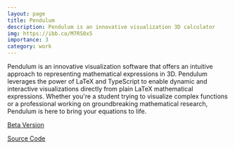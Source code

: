 ```yaml
---
layout: page
title: Pendulum
description: Pendulum is an innovative visualization 3D calculator
img: https://ibb.co/M7RS0x5
importance: 3
category: work
---
```


Pendulum is an innovative visualization software that offers an intuitive approach to representing mathematical expressions in 3D. Pendulum leverages the power of LaTeX and TypeScript to enable dynamic and interactive visualizations directly from plain LaTeX mathematical expressions. Whether you're a student trying to visualize complex functions or a professional working on groundbreaking mathematical research, Pendulum is here to bring your equations to life.

[Beta Version](https://cloudnest.org/pendulum/beta/)

[Source Code](https://github.com/Pendulum-Calculator/Pendulum-beta)